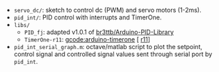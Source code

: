 - `servo_dc/`: sketch to control dc (PWM) and servo motors (1-2ms).
- `pid_int/`: PID control with interrupts and TimerOne.
- `libs/`
  - `PID_fj`: adapted v1.0.1 of [br3ttb/Arduino-PID-Library](https://github.com/br3ttb/Arduino-PID-Library)
  - `TimerOne-r11`: [gcode:arduino-timerone](https://code.google.com/archive/p/arduino-timerone/) [ [r11](https://storage.googleapis.com/google-code-archive-downloads/v2/code.google.com/arduino-timerone/TimerOne-r11.zip)]
- `pid_int_serial_graph.m`: octave/matlab script to plot the setpoint, control signal and controlled signal values sent through serial port by `pid_int`.
